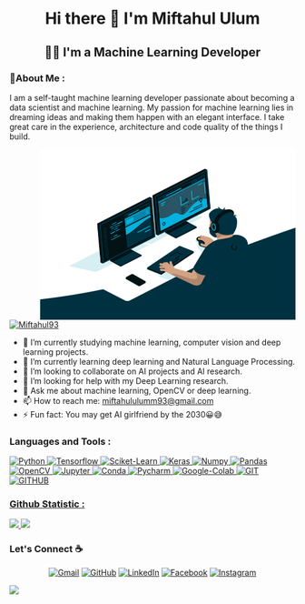 <h1 align="center">Hi there 👋 I'm Miftahul Ulum</h1>
<h2 align="center">👨‍💻 I'm a Machine Learning Developer</h2>

### 👨About Me :
I am a self-taught machine learning developer passionate about becoming a data scientist and machine learning. My passion for machine learning lies in dreaming ideas and making them happen with an elegant interface. I take great care in the experience, architecture and code quality of the things I build.

<img align="right" alt="GIF" src="https://github.com/Miftahul93/Miftahul93/blob/main/code.gif?raw=true" width="450" height="300" />
<p align="left"> <a href="https://drive.google.com/file/d/1HogUAMnQ-kuKlKX5OlUzb44xnF8LnPqj/view?usp=sharing" target="blank"><img src="https://img.shields.io/badge/Resume-ViewInDrive-brightgreen" alt="Miftahul93" /></a> </p>

- 🔭 I’m currently studying machine learning, computer vision and deep learning projects.
- 🌱 I’m currently learning deep learning and Natural Language Processing.
- 👯 I’m looking to collaborate on AI projects and AI research.
- 🤔 I’m looking for help with my Deep Learning research.
- 💬 Ask me about machine learning, OpenCV or deep learning.
- 📫 How to reach me: miftahululumm93@gmail.com
- ⚡ Fun fact: You may get AI girlfriend by the 2030😀😅

### Languages and Tools :
<p align="left"> <a href="" target="_blank"> <img src="https://img.shields.io/badge/Python-FFD43B?style=for-the-badge&logo=python&logoColor=darkgreen" alt="Python"/>
<a href="" target="_blank"> <img src="https://img.shields.io/badge/TensorFlow-FF6F00?style=for-the-badge&logo=TensorFlow&logoColor=white" alt="Tensorflow"/> 
<a href="" target="_blank"> <img src="https://img.shields.io/badge/scikit_learn-F7931E?style=for-the-badge&logo=scikit-learn&logoColor=white" alt="Sciket-Learn"/>
<a href="" target="_blank"> <img src="https://img.shields.io/badge/Keras-D00000?style=for-the-badge&logo=Keras&logoColor=white" alt="Keras"/>
<a href="" target="_blank"> <img src="https://img.shields.io/badge/Numpy-777BB4?style=for-the-badge&logo=numpy&logoColor=white" alt="Numpy"/> 
<a href="" target="_blank"> <img src="https://img.shields.io/badge/Pandas-2C2D72?style=for-the-badge&logo=pandas&logoColor=white" alt="Pandas"/> 
<a href="" target="_blank"> <img src="https://img.shields.io/badge/OpenCV-27338e?style=for-the-badge&logo=OpenCV&logoColor=white" alt="OpenCV"/> 
<a href="" target="_blank"> <img src="https://img.shields.io/badge/Jupyter-F37626.svg?&style=for-the-badge&logo=Jupyter&logoColor=white" alt="Jupyter"/> 
<a href="" target="_blank"> <img src="https://img.shields.io/badge/conda-342B029.svg?&style=for-the-badge&logo=anaconda&logoColor=white" alt="Conda"/>
<a href="" target="_blank"> <img src="https://img.shields.io/badge/PyCharm-000000.svg?&style=for-the-badge&logo=PyCharm&logoColor=white" alt="Pycharm"/>
<a href="" target="_blank"> <img src="https://img.shields.io/badge/Google_Colab-8B4513.svg?&style=for-the-badge&logo=google-colab&logoColor=white" alt="Google-Colab"/> 
<a href="" target="_blank"> <img src="https://img.shields.io/badge/Git-F05032?style=for-the-badge&logo=git&logoColor=white" alt="GIT"/> 
<a href="" target="_blank"> <img src="https://img.shields.io/badge/Github-000000.svg?&style=for-the-badge&logo=github&logoColor=white" alt="GITHUB"/>  </p>

### Github Statistic :
<p align="left">
<a href="https://github.com/Miftahul93">
  <img height="180em" src="https://github-readme-stats-eight-theta.vercel.app/api?username=Miftahul93&show_icons=true&theme=algolia&include_all_commits=true&count_private=true"/>
  <img height="180em" src="https://github-readme-stats-eight-theta.vercel.app/api/top-langs/?username=Miftahul93&layout=compact&langs_count=8&theme=algolia"/>
</a>
</p>

### Let's Connect :coffee:
<p align="center">
	<a href="mailto:miftahululumm93@gmail.com"><img src="https://img.icons8.com/bubbles/50/000000/gmail.png" alt="Gmail"/></a>
	<a href="https://github.com/Miftahul93"><img src="https://img.icons8.com/bubbles/50/000000/github.png" alt="GitHub"/></a>
	<a href="https://www.linkedin.com/in/miftahul-ulum-162064119/"><img src="https://img.icons8.com/bubbles/50/000000/linkedin.png" alt="LinkedIn"/></a>
	<a href="https://www.facebook.com/miftahululum.poetramargasari/"><img src="https://img.icons8.com/bubbles/50/000000/facebook-new.png" alt="Facebook"/></a>
	<a href="https://www.instagram.com/mieft_tahh/"><img src="https://img.icons8.com/bubbles/50/000000/instagram.png" alt="Instagram"/></a>
</p>
	
<!--Trap--:)-->
<a href="https://github.com/404"><img src="https://user-images.githubusercontent.com/73097560/115834477-dbab4500-a447-11eb-908a-139a6edaec5c.gif"></a>

<!--
**Miftahul93/Miftahul93** is a ✨ _special_ ✨ repository because its `README.md` (this file) appears on your GitHub profile.

Here are some ideas to get you started:

-->



